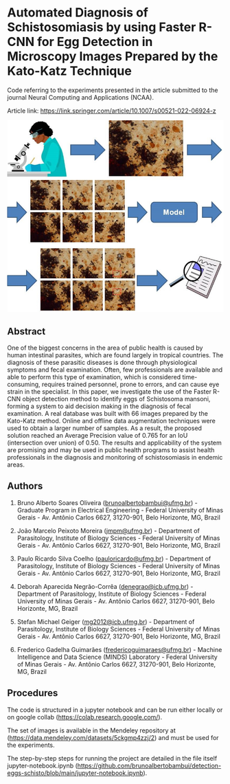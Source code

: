 # Automated Diagnosis of Schistosomiasis by using Faster R-CNN for Egg Detection in Microscopy Images Prepared by the Kato-Katz Technique

Code referring to the experiments presented in the article submitted to the journal Neural Computing and Applications (NCAA).

Article link: https://link.springer.com/article/10.1007/s00521-022-06924-z

![alt text](https://github.com/brunoalbertobambui/detection-eggs-schisto/blob/main/sistema.jpg)


## Abstract

One of the biggest concerns in the area of public health is caused by human intestinal parasites, which are found largely in tropical countries. The diagnosis of these parasitic diseases is done through physiological symptoms and fecal examination. Often, few professionals are available and able to perform this type of examination, which is considered time-consuming, requires trained personnel, prone to errors, and can cause eye strain in the specialist. In this paper, we investigate the use of the Faster R-CNN object detection method to identify eggs of Schistosoma mansoni, forming a system to aid decision making in the diagnosis of fecal examination. A real database was built with 66 images prepared by the Kato-Katz method. Online and offline data augmentation techniques were used to obtain a larger number of samples. As a result, the proposed solution reached an Average Precision value of 0.765 for an IoU (intersection over union)  of 0.50. The results and applicability of the system are promising and may be used in public health programs to assist health professionals in the diagnosis and monitoring of schistosomiasis in endemic areas.


## Authors

1. Bruno Alberto Soares Oliveira (brunoalbertobambui@ufmg.br) - Graduate Program in Electrical Engineering - Federal University of Minas Gerais - Av. Antônio Carlos 6627, 31270-901, Belo Horizonte, MG, Brazil

2. João Marcelo Peixoto Moreira (jmpm@ufmg.br) - Department of Parasitology, Institute of Biology Sciences - Federal University of Minas Gerais - Av. Antônio Carlos 6627, 31270-901, Belo Horizonte, MG, Brazil



3. Paulo Ricardo Silva Coelho (pauloricardo@ufmg.br) - Department of Parasitology, Institute of Biology Sciences - Federal University of Minas Gerais - Av. Antônio Carlos 6627, 31270-901, Belo Horizonte, MG, Brazil

4. Deborah Aparecida Negrão-Corrêa (denegrao@icb.ufmg.br) - Department of Parasitology, Institute of Biology Sciences - Federal University of Minas Gerais - Av. Antônio Carlos 6627, 31270-901, Belo Horizonte, MG, Brazil

5. Stefan Michael Geiger (mg2012@icb.ufmg.br) - Department of Parasitology, Institute of Biology Sciences - Federal University of Minas Gerais - Av. Antônio Carlos 6627, 31270-901, Belo Horizonte, MG, Brazil

6. Frederico Gadelha Guimarães (fredericoguimaraes@ufmg.br) - Machine Intelligence and Data Science (MINDS) Laboratory - Federal University of Minas Gerais - Av. Antônio Carlos 6627, 31270-901, Belo Horizonte, MG, Brazil

## Procedures

The code is structured in a jupyter notebook and can be run either locally or on google collab (https://colab.research.google.com/).

The set of images is available in the Mendeley repository at (https://data.mendeley.com/datasets/5ckgmp4zzj/2) and must be used for the experiments.

The step-by-step steps for running the project are detailed in the file itself jupyter-notebook.ipynb (https://github.com/brunoalbertobambui/detection-eggs-schisto/blob/main/jupyter-notebook.ipynb).
